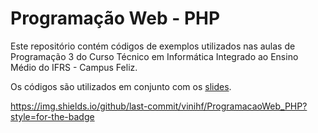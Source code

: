 # Programação Web - PHP

Este repositório contém códigos de exemplos utilizados nas aulas de Programação 3 do Curso Técnico em Informática Integrado ao Ensino Médio do IFRS - Campus Feliz.

Os códigos são utilizados em conjunto com os [slides](https://docs.google.com/presentation/d/13EyRneqT9t8gFOCRzDcy74SeqxTCVq5RHpwCBiYrqts/edit?usp=sharing).

https://img.shields.io/github/last-commit/vinihf/ProgramacaoWeb_PHP?style=for-the-badge
